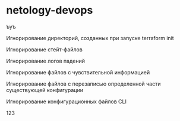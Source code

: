 # netology-devops
ъуъ

Игнорирование директорий, созданных при запуске terraform init

Игнорирование стейт-файлов

Игнорирование логов падений

Игнорирование файлов с чувствительной информацией

Игнорирование файлов с перезаписью определенной части существующей конфигурации

Игнорирование конфигурационных файлов CLI 

123

